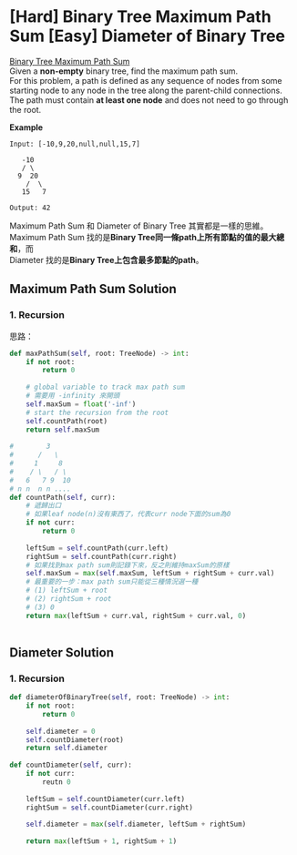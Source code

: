# \[Hard\] Binary Tree Maximum Path Sum \[Easy\] Diameter of Binary Tree

[Binary Tree Maximum Path Sum](https://leetcode.com/problems/binary-tree-maximum-path-sum/)  
Given a **non-empty** binary tree, find the maximum path sum.  
For this problem, a path is defined as any sequence of nodes from some starting node to any node in the tree along the parent-child connections.   
The path must contain **at least one node** and does not need to go through the root.

**Example**

```text
Input: [-10,9,20,null,null,15,7]

   -10
   / \
  9  20
    /  \
   15   7

Output: 42
```



Maximum Path Sum 和 Diameter of Binary Tree 其實都是一樣的思維。  
Maximum Path Sum 找的是**Binary Tree同一條path上所有節點的值的最大總和**，而  
Diameter 找的是**Binary Tree上包含最多節點的path**。

## Maximum Path Sum Solution

### 1. Recursion

思路：

```python
def maxPathSum(self, root: TreeNode) -> int:
    if not root:
        return 0
        
    # global variable to track max path sum
    # 需要用 -infinity 來開頭
    self.maxSum = float('-inf')
    # start the recursion from the root
    self.countPath(root)
    return self.maxSum
    
#        3
#      /   \
#     1     8
#    / \   / \
#   6   7 9  10
# n n  n n ....
def countPath(self, curr):
    # 遞歸出口
    # 如果leaf node(n)沒有東西了，代表curr node下面的sum為0
    if not curr:
        return 0
        
    leftSum = self.countPath(curr.left)
    rightSum = self.countPath(curr.right)
    # 如果找到max path sum則記錄下來，反之則維持maxSum的原樣
    self.maxSum = max(self.maxSum, leftSum + rightSum + curr.val)
    # 最重要的一步：max path sum只能從三種情況選一種
    # (1) leftSum + root
    # (2) rightSum + root
    # (3) 0
    return max(leftSum + curr.val, rightSum + curr.val, 0)
    


```

## Diameter Solution

### 1. Recursion

```python
def diameterOfBinaryTree(self, root: TreeNode) -> int:
    if not root:
        return 0
        
    self.diameter = 0
    self.countDiameter(root)
    return self.diameter
    
def countDiameter(self, curr):
    if not curr:
        reutn 0
    
    leftSum = self.countDiameter(curr.left)
    rightSum = self.countDiameter(curr.right)
    
    self.diameter = max(self.diameter, leftSum + rightSum)
    
    return max(leftSum + 1, rightSum + 1)
    
```

